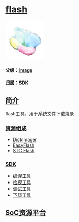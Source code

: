 ﻿# [flash](https://github.com/sochub/flash)
[![sites](SoC/qitas.png)](http://www.qitas.cn)
#### 父级：[image](https://github.com/sochub/image)
#### 归属：[SDK](https://github.com/sochub/SDK)

## [简介](https://github.com/sochub/flash/wiki)

flash工具，用于系统文件下载烧录

### [资源组成](https://github.com/sochub/flash)

* [DiskImager](DiskImager/)
* [EasyFlash](https://github.com/armink/EasyFlash)
* [STC Flash](https://github.com/grigorig/stcgal)


### [SDK](https://github.com/sochub/SDK)

* [编译工具](https://github.com/sochub/compiler)
* [检视工具](https://github.com/sochub/lint)
* [调试工具](https://github.com/sochub/debug)
* [下载工具](https://github.com/sochub/image)

##  [SoC资源平台](http://www.qitas.cn)